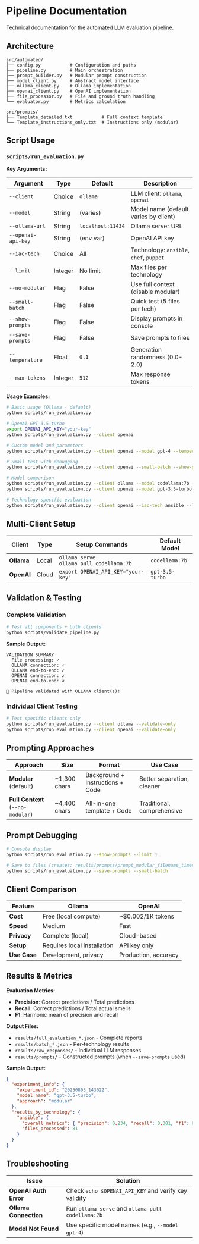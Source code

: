 # Pipeline Documentation

Technical documentation for the automated LLM evaluation pipeline.

## Architecture

```
src/automated/
├── config.py           # Configuration and paths
├── pipeline.py         # Main orchestration
├── prompt_builder.py   # Modular prompt construction
├── model_client.py     # Abstract model interface
├── ollama_client.py    # Ollama implementation
├── openai_client.py    # OpenAI implementation
├── file_processor.py   # File and ground truth handling
└── evaluator.py        # Metrics calculation

src/prompts/
├── Template_detailed.txt           # Full context template
└── Template_instructions_only.txt  # Instructions only (modular)
```

## Script Usage

### `scripts/run_evaluation.py`

**Key Arguments:**

| Argument           | Type    | Default           | Description                             |
| ------------------ | ------- | ----------------- | --------------------------------------- |
| `--client`         | Choice  | `ollama`          | LLM client: `ollama`, `openai`          |
| `--model`          | String  | (varies)          | Model name (default varies by client)   |
| `--ollama-url`     | String  | `localhost:11434` | Ollama server URL                       |
| `--openai-api-key` | String  | (env var)         | OpenAI API key                          |
| `--iac-tech`       | Choice  | All               | Technology: `ansible`, `chef`, `puppet` |
| `--limit`          | Integer | No limit          | Max files per technology                |
| `--no-modular`     | Flag    | False             | Use full context (disable modular)      |
| `--small-batch`    | Flag    | False             | Quick test (5 files per tech)           |
| `--show-prompts`   | Flag    | False             | Display prompts in console              |
| `--save-prompts`   | Flag    | False             | Save prompts to files                   |
| `--temperature`    | Float   | `0.1`             | Generation randomness (0.0-2.0)         |
| `--max-tokens`     | Integer | `512`             | Max response tokens                     |

**Usage Examples:**

```bash
# Basic usage (Ollama - default)
python scripts/run_evaluation.py

# OpenAI GPT-3.5-turbo
export OPENAI_API_KEY="your-key"
python scripts/run_evaluation.py --client openai

# Custom model and parameters
python scripts/run_evaluation.py --client openai --model gpt-4 --temperature 0.05

# Small test with debugging
python scripts/run_evaluation.py --client openai --small-batch --show-prompts

# Model comparison
python scripts/run_evaluation.py --client ollama --model codellama:7b --limit 5
python scripts/run_evaluation.py --client openai --model gpt-3.5-turbo --limit 5

# Technology-specific evaluation
python scripts/run_evaluation.py --client openai --iac-tech ansible --limit 20
```

## Multi-Client Setup

| Client     | Type  | Setup Commands                                 | Default Model   |
| ---------- | ----- | ---------------------------------------------- | --------------- |
| **Ollama** | Local | `ollama serve` <br> `ollama pull codellama:7b` | `codellama:7b`  |
| **OpenAI** | Cloud | `export OPENAI_API_KEY="your-key"`             | `gpt-3.5-turbo` |

## Validation & Testing

### Complete Validation

```bash
# Test all components + both clients
python scripts/validate_pipeline.py
```

**Sample Output:**

```
VALIDATION SUMMARY
  File processing: ✓
  OLLAMA connection: ✓
  OLLAMA end-to-end: ✓
  OPENAI connection: ✗
  OPENAI end-to-end: ✗

🎉 Pipeline validated with OLLAMA client(s)!
```

### Individual Client Testing

```bash
# Test specific clients only
python scripts/run_evaluation.py --client ollama --validate-only
python scripts/run_evaluation.py --client openai --validate-only
```

## Prompting Approaches

| Approach                          | Size         | Format                           | Use Case                   |
| --------------------------------- | ------------ | -------------------------------- | -------------------------- |
| **Modular** (default)             | ~1,300 chars | Background + Instructions + Code | Better separation, cleaner |
| **Full Context** (`--no-modular`) | ~4,400 chars | All-in-one template + Code       | Traditional, comprehensive |

## Prompt Debugging

```bash
# Console display
python scripts/run_evaluation.py --show-prompts --limit 1

# Save to files (creates: results/prompts/prompt_modular_filename_timestamp.txt)
python scripts/run_evaluation.py --save-prompts --small-batch
```

## Client Comparison

| Feature      | Ollama                      | OpenAI               |
| ------------ | --------------------------- | -------------------- |
| **Cost**     | Free (local compute)        | ~$0.002/1K tokens    |
| **Speed**    | Medium                      | Fast                 |
| **Privacy**  | Complete (local)            | Cloud-based          |
| **Setup**    | Requires local installation | API key only         |
| **Use Case** | Development, privacy        | Production, accuracy |

## Results & Metrics

**Evaluation Metrics:**

- **Precision**: Correct predictions / Total predictions
- **Recall**: Correct predictions / Total actual smells
- **F1**: Harmonic mean of precision and recall

**Output Files:**

- `results/full_evaluation_*.json` - Complete reports
- `results/batch_*.json` - Per-technology results
- `results/raw_responses/` - Individual LLM responses
- `results/prompts/` - Constructed prompts (when `--save-prompts` used)

**Sample Output:**

```json
{
  "experiment_info": {
    "experiment_id": "20250803_143022",
    "model_name": "gpt-3.5-turbo",
    "approach": "modular"
  },
  "results_by_technology": {
    "ansible": {
      "overall_metrics": { "precision": 0.234, "recall": 0.301, "f1": 0.267 },
      "files_processed": 81
    }
  }
}
```

## Troubleshooting

| Issue                 | Solution                                             |
| --------------------- | ---------------------------------------------------- |
| **OpenAI Auth Error** | Check `echo $OPENAI_API_KEY` and verify key validity |
| **Ollama Connection** | Run `ollama serve` and `ollama pull codellama:7b`    |
| **Model Not Found**   | Use specific model names (e.g., `--model gpt-4`)     |
